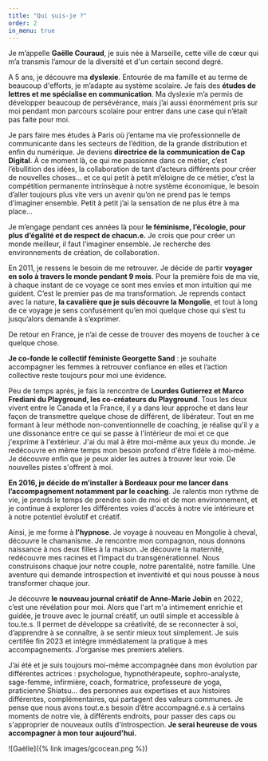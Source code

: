 ```yaml
---
title: "Qui suis-je ?"
order: 2
in_menu: true
---
```

Je m’appelle **Gaëlle Couraud**, je suis née à Marseille, cette ville de cœur qui m’a transmis l’amour de la diversité et d'un certain second degré.

A 5 ans, je découvre ma **dyslexie**. Entourée de ma famille et au terme de beaucoup d'efforts, je m’adapte au système scolaire. Je fais des **études de lettres et me spécialise en communication**. Ma dyslexie m’a permis de développer beaucoup de persévérance, mais j’ai aussi énormément pris sur moi pendant mon parcours scolaire pour entrer dans une case qui n’était pas faite pour moi.

Je pars faire mes études à Paris où j’entame ma vie professionnelle de communicante dans les secteurs de l’édition, de la grande distribution et enfin du numérique. Je deviens **directrice de la communication de Cap Digital**. À ce moment là, ce qui me passionne dans ce métier, c’est l’ébullition des idées, la collaboration de tant d’acteurs différents pour créer de nouvelles choses... et ce qui petit à petit m’éloigne de ce métier, c’est la compétition permanente intrinsèque à notre système économique, le besoin d’aller toujours plus vite vers un avenir qu’on ne prend pas le temps d’imaginer ensemble. Petit à petit j’ai la sensation de ne plus être à ma place...

Je m’engage pendant ces années là pour **le féminisme, l’écologie, pour plus d’égalité et de respect de chacun.e.** Je crois que pour créer un monde meilleur, il faut l’imaginer ensemble. Je recherche des environnements de création, de collaboration.

En 2011, je ressens le besoin de me retrouver. Je décide de partir **voyager en solo à travers le monde pendant 9 mois**. Pour la première fois de ma vie, à chaque instant de ce voyage ce sont mes envies et mon intuition qui me guident. C’est le premier pas de ma transformation. Je reprends contact avec la nature, **la cavalière que je suis découvre la Mongolie**, et tout à long de ce voyage je sens confusément qu’en moi quelque chose qui s’est tu jusqu’alors demande à s’exprimer.

De retour en France, je n’ai de cesse de trouver des moyens de toucher à ce quelque chose. 

**Je co-fonde le collectif féministe Georgette Sand** : je souhaite accompagner les femmes à retrouver confiance en elles et l’action collective reste toujours pour moi une évidence.

Peu de temps après, je fais la rencontre de **Lourdes Gutierrez et Marco Frediani du Playground, les co-créateurs du Playground**. Tous les deux vivent entre le Canada et la France, il y a dans leur approche et dans leur façon de transmettre quelque chose de différent, de libérateur. Tout en me formant à leur méthode non-conventionnelle de coaching, je réalise qu'il y a une dissonance entre ce qui se passe à l'intérieur de moi et ce que j'exprime à l'extérieur. J'ai du mal à être moi-même aux yeux du monde. Je redécouvre en même temps mon besoin profond d'être fidèle à moi-même. Je découvre enfin que je peux aider les autres à trouver leur voie. De nouvelles pistes s'offrent à moi. 

**En 2016, je décide de m’installer à Bordeaux pour me lancer dans l’accompagnement notamment par le coaching**. Je ralentis mon rythme de vie, je prends le temps de prendre soin de moi et de mon environnement, et je continue à explorer les différentes voies d'accès à notre vie intérieure et à notre potentiel évolutif et créatif. 

Ainsi, je me forme à **l’hypnose**. Je voyage à nouveau en Mongolie à cheval, découvre le chamanisme. Je rencontre mon compagnon, nous donnons naissance à nos deux filles à la maison. Je découvre la maternité, redécouvre mes racines et l’impact du transgénérationnel. Nous construisons chaque jour notre couple, notre parentalité, notre famille. Une aventure qui demande introspection et inventivité et qui nous pousse à nous transformer chaque jour.

Je découvre **le nouveau journal créatif de Anne-Marie Jobin** en 2022, c’est une révélation pour moi. Alors que l'art m'a intimement enrichie et guidée, je trouve avec le journal créatif, un outil simple et accessible à tou.te.s. Il permet de développe sa créativité, de se reconnecter à soi, d’apprendre à se connaître, à se sentir mieux tout simplement. Je suis certifée fin 2023 et intègre immédiatement la pratique à mes accompagnements. J’organise mes premiers ateliers.

J’ai été et je suis toujours moi-même accompagnée dans mon évolution par différentes actrices : psychologue, hypnothérapeute, sophro-analyste, sage-femme, infirmière, coach, formatrice, professeure de yoga, praticienne Shiatsu... des personnes aux expertises et aux histoires différentes, complémentaires, qui partagent des valeurs communes. Je pense que nous avons tout.e.s besoin d’être accompagné.e.s à certains moments de notre vie, à différents endroits, pour passer des caps ou s'approprier de nouveaux outils d'introspection. **Je serai heureuse de vous accompagner à mon tour aujourd'hui.**

![Gaëlle]({% link images/gcocean.png %}) 